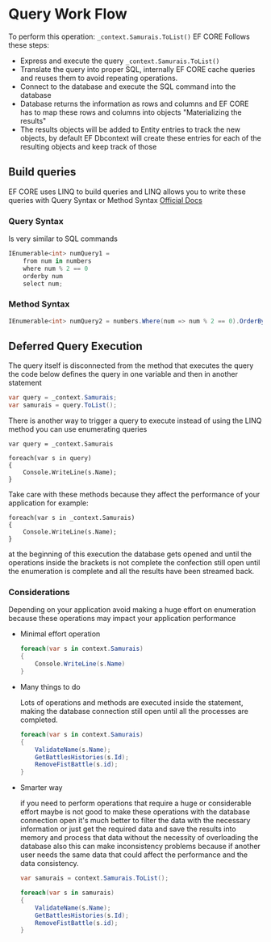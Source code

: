 # Query Work Flow

To perform this operation: `_context.Samurais.ToList()` EF CORE Follows these steps:

* Express and execute the query `_context.Samurais.ToList()`
* Translate the query into proper SQL, internally EF CORE cache queries and reuses them to avoid repeating operations.
* Connect to the database and execute the SQL command into the database
* Database returns the information as rows and columns and EF CORE has to map these rows and columns into objects "Materializing the results"
* The results objects will be added to Entity entries to track the new objects, by default EF Dbcontext will create these entries for each of the resulting objects and keep track of those

## Build queries

EF CORE uses LINQ to build queries and LINQ allows you to write these queries with Query Syntax or Method Syntax [Official Docs](https://learn.microsoft.com/en-us/dotnet/csharp/programming-guide/concepts/linq/query-syntax-and-method-syntax-in-linq)

### Query Syntax 

Is very similar to SQL commands 

```csharp
IEnumerable<int> numQuery1 =
    from num in numbers
    where num % 2 == 0
    orderby num
    select num;
```

### Method Syntax 

```csharp
IEnumerable<int> numQuery2 = numbers.Where(num => num % 2 == 0).OrderBy(n => n);
```

## Deferred Query Execution

The query itself is disconnected from the method that executes the query the code below defines the query in one variable and then in another statement

```csharp
var query = _context.Samurais;
var samurais = query.ToList();
```

There is another way to trigger a query to execute instead of using the LINQ method you can use enumerating queries

```
var query = _context.Samurais

foreach(var s in query)
{
    Console.WriteLine(s.Name);
}
```
Take care with these methods because they affect the performance of your application for example:

```
foreach(var s in _context.Samurais)
{
    Console.WriteLine(s.Name);
}
```

at the beginning of this execution the database gets opened and until the operations inside the brackets is not complete the confection still open until the enumeration is complete and all the results have been streamed back.

### Considerations

Depending on your application avoid making a huge effort on enumeration because these operations may impact your application performance

* Minimal effort operation 
    ```csharp
    foreach(var s in context.Samurais)
    {
        Console.WriteLine(s.Name)
    }
    ```

* Many things to do

    Lots of operations and methods are executed inside the statement, making the database connection still open until all the processes are completed.

    ```csharp
    foreach(var s in context.Samurais)
    {
        ValidateName(s.Name);
        GetBattlesHistories(s.Id);
        RemoveFistBattle(s.id);
    }
    ```
* Smarter way

    if you need to perform operations that require a huge or considerable effort maybe is not good to make these operations with the database connection open it's much better to filter the data with the necessary information or just get the required data and save the results into memory and process that data without the necessity of overloading the database also this can make inconsistency problems because if another user needs the same data that could affect the performance and the data consistency.

    ```csharp
    var samurais = context.Samurais.ToList();

    foreach(var s in samurais)
    {
        ValidateName(s.Name);
        GetBattlesHistories(s.Id);
        RemoveFistBattle(s.id);
    }
    ```
